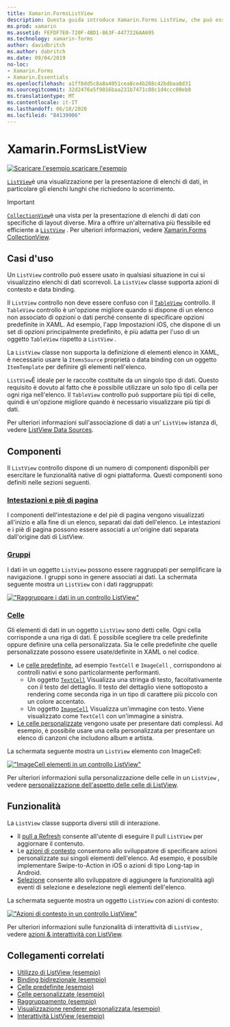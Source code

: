 ```yaml
---
title: Xamarin.FormsListView
description: Questa guida introduce Xamarin.Forms ListView, che può essere usato per presentare i dati negli elenchi interattivi.
ms.prod: xamarin
ms.assetid: FEFDF7E0-720F-4BD1-863F-4477226AA695
ms.technology: xamarin-forms
author: davidbritch
ms.author: dabritch
ms.date: 09/04/2019
no-loc:
- Xamarin.Forms
- Xamarin.Essentials
ms.openlocfilehash: a1ff8dd5c8a8a4051cea8ce4b288c42bdbaa8d31
ms.sourcegitcommit: 32d2476a5f9016baa231b7471c88c1d4ccc08eb8
ms.translationtype: MT
ms.contentlocale: it-IT
ms.lasthandoff: 06/18/2020
ms.locfileid: "84139906"
---
```

# <a name="xamarinforms-listview"></a>Xamarin.FormsListView

[![Scaricare ](~/media/shared/download.png) l'esempio scaricare l'esempio](https://docs.microsoft.com/samples/xamarin/xamarin-forms-samples/workingwithlistview)

[`ListView`](xref:Xamarin.Forms.ListView)è una visualizzazione per la presentazione di elenchi di dati, in particolare gli elenchi lunghi che richiedono lo scorrimento.

> [!IMPORTANT]
> [`CollectionView`](xref:Xamarin.Forms.CollectionView)è una vista per la presentazione di elenchi di dati con specifiche di layout diverse. Mira a offrire un'alternativa più flessibile ed efficiente a [`ListView`](xref:Xamarin.Forms.ListView) . Per ulteriori informazioni, vedere [ Xamarin.Forms CollectionView](~/xamarin-forms/user-interface/collectionview/index.md).

## <a name="use-cases"></a>Casi d'uso

Un `ListView` controllo può essere usato in qualsiasi situazione in cui si visualizzino elenchi di dati scorrevoli. La `ListView` classe supporta azioni di contesto e data binding.

Il `ListView` controllo non deve essere confuso con il [`TableView`](~/xamarin-forms/user-interface/tableview.md) controllo. Il `TableView` controllo è un'opzione migliore quando si dispone di un elenco non associato di opzioni o dati perché consente di specificare opzioni predefinite in XAML. Ad esempio, l'app Impostazioni iOS, che dispone di un set di opzioni principalmente predefinito, è più adatta per l'uso di un oggetto `TableView` rispetto a `ListView` .

La `ListView` classe non supporta la definizione di elementi elenco in XAML, è necessario usare la `ItemsSource` proprietà o data binding con un oggetto `ItemTemplate` per definire gli elementi nell'elenco.

`ListView`È ideale per le raccolte costituite da un singolo tipo di dati. Questo requisito è dovuto al fatto che è possibile utilizzare un solo tipo di cella per ogni riga nell'elenco. Il `TableView` controllo può supportare più tipi di celle, quindi è un'opzione migliore quando è necessario visualizzare più tipi di dati.

Per ulteriori informazioni sull'associazione di dati a un' `ListView` istanza di, vedere [ListView Data Sources](~/xamarin-forms/user-interface/listview/data-and-databinding.md).

## <a name="components"></a>Componenti

Il `ListView` controllo dispone di un numero di componenti disponibili per esercitare le funzionalità native di ogni piattaforma. Questi componenti sono definiti nelle sezioni seguenti.

### <a name="headers-and-footers"></a>[Intestazioni e piè di pagina](customizing-list-appearance.md#headers-and-footers)

I componenti dell'intestazione e del piè di pagina vengono visualizzati all'inizio e alla fine di un elenco, separati dai dati dell'elenco. Le intestazioni e i piè di pagina possono essere associati a un'origine dati separata dall'origine dati di ListView.

### <a name="groups"></a>[Gruppi](customizing-list-appearance.md#grouping)

I dati in un oggetto `ListView` possono essere raggruppati per semplificare la navigazione. I gruppi sono in genere associati ai dati. La schermata seguente mostra un `ListView` con i dati raggruppati:

[!["Raggruppare i dati in un controllo ListView"](images/grouping-depth-cropped.png)](images/grouping-depth.png#lightbox "Dati raggruppati in un controllo ListView")

### <a name="cells"></a>[Celle](customizing-cell-appearance.md)

Gli elementi di dati in un oggetto `ListView` sono detti celle. Ogni cella corrisponde a una riga di dati. È possibile scegliere tra celle predefinite oppure definire una cella personalizzata. Sia le celle predefinite che quelle personalizzate possono essere usate/definite in XAML o nel codice.

- Le [celle predefinite](customizing-cell-appearance.md#built-in-cells), ad esempio `TextCell` e `ImageCell` , corrispondono ai controlli nativi e sono particolarmente performanti.
  - Un oggetto [`TextCell`](customizing-cell-appearance.md#textcell) Visualizza una stringa di testo, facoltativamente con il testo del dettaglio. Il testo del dettaglio viene sottoposto a rendering come seconda riga in un tipo di carattere più piccolo con un colore accentato.
  - Un oggetto [`ImageCell`](customizing-cell-appearance.md#imagecell) Visualizza un'immagine con testo. Viene visualizzato come `TextCell` con un'immagine a sinistra.
- [Le celle personalizzate](customizing-cell-appearance.md#custom-cells) vengono usate per presentare dati complessi. Ad esempio, è possibile usare una cella personalizzata per presentare un elenco di canzoni che includono album e artista.

La schermata seguente mostra un `ListView` elemento con ImageCell:

[!["ImageCell elementi in un controllo ListView"](images/image-cell-default-cropped.png)](images/image-cell-default.png#lightbox "ImageCell elementi in un controllo ListView")

Per ulteriori informazioni sulla personalizzazione delle celle in un `ListView` , vedere [personalizzazione dell'aspetto delle celle di ListView](customizing-cell-appearance.md).

## <a name="functionality"></a>Funzionalità

La `ListView` classe supporta diversi stili di interazione.

- Il [pull a Refresh](interactivity.md#pull-to-refresh) consente all'utente di eseguire il pull `ListView` per aggiornare il contenuto.
- Le [azioni di contesto](interactivity.md#context-actions) consentono allo sviluppatore di specificare azioni personalizzate sui singoli elementi dell'elenco. Ad esempio, è possibile implementare Swipe-to-Action in iOS o azioni di tipo Long-tap in Android.
- [Selezione](interactivity.md#selection-and-taps) consente allo sviluppatore di aggiungere la funzionalità agli eventi di selezione e deselezione negli elementi dell'elenco.

La schermata seguente mostra un oggetto `ListView` con azioni di contesto:

[!["Azioni di contesto in un controllo ListView"](images/context-default-cropped.png)](images/context-default.png#lightbox "Azioni di contesto in un controllo ListView")

Per ulteriori informazioni sulle funzionalità di interattività di `ListView` , vedere [azioni & interattività con ListView](interactivity.md).

## <a name="related-links"></a>Collegamenti correlati

- [Utilizzo di ListView (esempio)](https://docs.microsoft.com/samples/xamarin/xamarin-forms-samples/workingwithlistview)
- [Binding bidirezionale (esempio)](https://docs.microsoft.com/samples/xamarin/xamarin-forms-samples/userinterface-listview-switchentrytwobinding)
- [Celle predefinite (esempio)](https://docs.microsoft.com/samples/xamarin/xamarin-forms-samples/userinterface-listview-builtincells)
- [Celle personalizzate (esempio)](https://docs.microsoft.com/samples/xamarin/xamarin-forms-samples/userinterface-listview-customcells)
- [Raggruppamento (esempio)](https://docs.microsoft.com/samples/xamarin/xamarin-forms-samples/userinterface-listview-grouping)
- [Visualizzazione renderer personalizzata (esempio)](https://docs.microsoft.com/samples/xamarin/xamarin-forms-samples/workingwithlistviewnative/)
- [Interattività ListView (esempio)](https://docs.microsoft.com/samples/xamarin/xamarin-forms-samples/userinterface-listview-interactivity)

